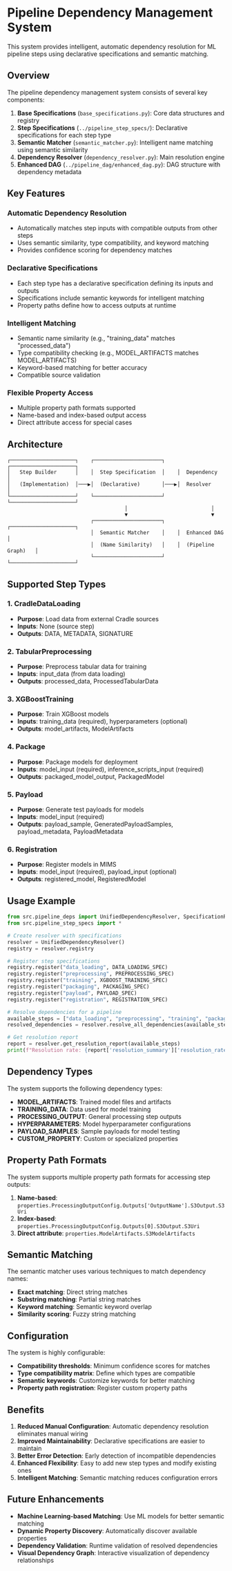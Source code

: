 # Pipeline Dependency Management System

This system provides intelligent, automatic dependency resolution for ML pipeline steps using declarative specifications and semantic matching.

## Overview

The pipeline dependency management system consists of several key components:

1. **Base Specifications** (`base_specifications.py`): Core data structures and registry
2. **Step Specifications** (`../pipeline_step_specs/`): Declarative specifications for each step type
3. **Semantic Matcher** (`semantic_matcher.py`): Intelligent name matching using semantic similarity
4. **Dependency Resolver** (`dependency_resolver.py`): Main resolution engine
5. **Enhanced DAG** (`../pipeline_dag/enhanced_dag.py`): DAG structure with dependency metadata

## Key Features

### Automatic Dependency Resolution
- Automatically matches step inputs with compatible outputs from other steps
- Uses semantic similarity, type compatibility, and keyword matching
- Provides confidence scoring for dependency matches

### Declarative Specifications
- Each step type has a declarative specification defining its inputs and outputs
- Specifications include semantic keywords for intelligent matching
- Property paths define how to access outputs at runtime

### Intelligent Matching
- Semantic name similarity (e.g., "training_data" matches "processed_data")
- Type compatibility checking (e.g., MODEL_ARTIFACTS matches MODEL_ARTIFACTS)
- Keyword-based matching for better accuracy
- Compatible source validation

### Flexible Property Access
- Multiple property path formats supported
- Name-based and index-based output access
- Direct attribute access for special cases

## Architecture

```
┌─────────────────────┐    ┌──────────────────────┐    ┌─────────────────────┐
│   Step Builder      │    │  Step Specification  │    │  Dependency         │
│   (Implementation)  │───▶│  (Declarative)       │───▶│  Resolver           │
└─────────────────────┘    └──────────────────────┘    └─────────────────────┘
                                      │                           │
                                      ▼                           ▼
                           ┌──────────────────────┐    ┌─────────────────────┐
                           │  Semantic Matcher    │    │  Enhanced DAG       │
                           │  (Name Similarity)   │    │  (Pipeline Graph)   │
                           └──────────────────────┘    └─────────────────────┘
```

## Supported Step Types

### 1. CradleDataLoading
- **Purpose**: Load data from external Cradle sources
- **Inputs**: None (source step)
- **Outputs**: DATA, METADATA, SIGNATURE

### 2. TabularPreprocessing  
- **Purpose**: Preprocess tabular data for training
- **Inputs**: input_data (from data loading)
- **Outputs**: processed_data, ProcessedTabularData

### 3. XGBoostTraining
- **Purpose**: Train XGBoost models
- **Inputs**: training_data (required), hyperparameters (optional)
- **Outputs**: model_artifacts, ModelArtifacts

### 4. Package
- **Purpose**: Package models for deployment
- **Inputs**: model_input (required), inference_scripts_input (required)
- **Outputs**: packaged_model_output, PackagedModel

### 5. Payload
- **Purpose**: Generate test payloads for models
- **Inputs**: model_input (required)
- **Outputs**: payload_sample, GeneratedPayloadSamples, payload_metadata, PayloadMetadata

### 6. Registration
- **Purpose**: Register models in MIMS
- **Inputs**: model_input (required), payload_input (optional)
- **Outputs**: registered_model, RegisteredModel

## Usage Example

```python
from src.pipeline_deps import UnifiedDependencyResolver, SpecificationRegistry
from src.pipeline_step_specs import *

# Create resolver with specifications
resolver = UnifiedDependencyResolver()
registry = resolver.registry

# Register step specifications
registry.register("data_loading", DATA_LOADING_SPEC)
registry.register("preprocessing", PREPROCESSING_SPEC)
registry.register("training", XGBOOST_TRAINING_SPEC)
registry.register("packaging", PACKAGING_SPEC)
registry.register("payload", PAYLOAD_SPEC)
registry.register("registration", REGISTRATION_SPEC)

# Resolve dependencies for a pipeline
available_steps = ["data_loading", "preprocessing", "training", "packaging", "payload", "registration"]
resolved_dependencies = resolver.resolve_all_dependencies(available_steps)

# Get resolution report
report = resolver.get_resolution_report(available_steps)
print(f"Resolution rate: {report['resolution_summary']['resolution_rate']:.2%}")
```

## Dependency Types

The system supports the following dependency types:

- **MODEL_ARTIFACTS**: Trained model files and artifacts
- **TRAINING_DATA**: Data used for model training  
- **PROCESSING_OUTPUT**: General processing step outputs
- **HYPERPARAMETERS**: Model hyperparameter configurations
- **PAYLOAD_SAMPLES**: Sample payloads for model testing
- **CUSTOM_PROPERTY**: Custom or specialized properties

## Property Path Formats

The system supports multiple property path formats for accessing step outputs:

1. **Name-based**: `properties.ProcessingOutputConfig.Outputs['OutputName'].S3Output.S3Uri`
2. **Index-based**: `properties.ProcessingOutputConfig.Outputs[0].S3Output.S3Uri`
3. **Direct attribute**: `properties.ModelArtifacts.S3ModelArtifacts`

## Semantic Matching

The semantic matcher uses various techniques to match dependency names:

- **Exact matching**: Direct string matches
- **Substring matching**: Partial string matches
- **Keyword matching**: Semantic keyword overlap
- **Similarity scoring**: Fuzzy string matching

## Configuration

The system is highly configurable:

- **Compatibility thresholds**: Minimum confidence scores for matches
- **Type compatibility matrix**: Define which types are compatible
- **Semantic keywords**: Customize keywords for better matching
- **Property path registration**: Register custom property paths

## Benefits

1. **Reduced Manual Configuration**: Automatic dependency resolution eliminates manual wiring
2. **Improved Maintainability**: Declarative specifications are easier to maintain
3. **Better Error Detection**: Early detection of incompatible dependencies
4. **Enhanced Flexibility**: Easy to add new step types and modify existing ones
5. **Intelligent Matching**: Semantic matching reduces configuration errors

## Future Enhancements

- **Machine Learning-based Matching**: Use ML models for better semantic matching
- **Dynamic Property Discovery**: Automatically discover available properties
- **Dependency Validation**: Runtime validation of resolved dependencies
- **Visual Dependency Graph**: Interactive visualization of dependency relationships
